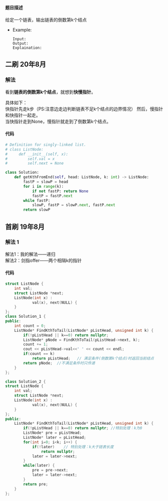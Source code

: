 ## 
#### 题目描述
给定一个链表，输出链表的倒数第k个结点

- Example:
    ```
    Input: 
    Output: 
    Explaination:
    ```  
## 二刷 20年8月
### 解法
看到**链表的倒数第k个结点**，就想到**快慢指针**。  

具体如下：  
快指针先走k步（PS:注意边走边判断链表不足k个结点的边界情况）
然后，慢指针和快指针一起走。  
当快指针走到None，慢指针就走到了倒数第k个结点。
#### 代码
```python
# Definition for singly-linked list.
# class ListNode:
#     def __init__(self, x):
#         self.val = x
#         self.next = None

class Solution:
    def getKthFromEnd(self, head: ListNode, k: int) -> ListNode:
        fastP = slowP = head
        for i in range(k):
            if not fastP: return None
            fastP = fastP.next
        while fastP:
            slowP, fastP = slowP.next, fastP.next
        return slowP
```

## 首刷 19年8月
### 解法 1
解法1：我的解法——递归  
解法2：剑指offer——两个相隔k的指针  
#### 代码
```cpp
struct ListNode {
	int val;
	struct ListNode *next;
	ListNode(int x) :
			val(x), next(NULL) {
	}
};
class Solution_1 {
public:
    int count = 0;
    ListNode* FindKthToTail(ListNode* pListHead, unsigned int k) {
        if(!pListHead || k==0) return nullptr;
        ListNode* pNode = FindKthToTail(pListHead->next, k);
        count += 1;
        cout << pListHead->val<<' ' << count << endl;
        if(count == k)
            return pListHead;   // 满足条件(倒数第k个结点)时返回当前结点
        return pNode;  //不满足条件时只传递
    }
};
```

```cpp
class Solution_2 {
struct ListNode {
	int val;
	struct ListNode *next;
	ListNode(int x) :
			val(x), next(NULL) {
	}
};
public:
    ListNode* FindKthToTail(ListNode* pListHead, unsigned int k) {
        if(!pListHead || k==0) return nullptr; //特别处理：k为0
        ListNode* pre = pListHead;
        ListNode* later = pListHead;
        for(int i=0; i<k; i++) {
            if(!later)    // 特别处理：k大于链表长度
                return nullptr;
            later = later->next;
        }
        while(later) {
            pre = pre->next;
            later = later->next;
        }
        return pre;
    }
};
```
